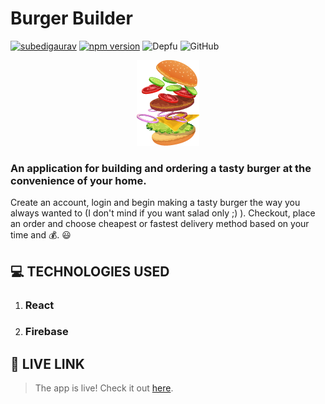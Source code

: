 # Burger Builder

[![subedigaurav](https://circleci.com/gh/subedigaurav/burger-builder.svg?style=shield)](https://app.circleci.com/pipelines/github/subedigaurav)
[![npm version](https://badge.fury.io/js/react.svg)](https://badge.fury.io/js/react)
![Depfu](https://img.shields.io/depfu/subedigaurav/burger-builder)
![GitHub](https://img.shields.io/github/license/subedigaurav/burger-builder?color=%23fa7d09&style=plastic)

<p align="center">
  <img src="./assets/burger_asset.png" alt="burger-builder-logo"/>
</p>

### An application for building and ordering a tasty burger at the convenience of your home.

Create an account, login and begin making a tasty burger the way you always wanted to (I don't mind if you want salad only ;) ). Checkout, place an order and choose cheapest or fastest delivery method based on your time and 💰. 😃

## 💻 TECHNOLOGIES USED

1. ### React
2. ### Firebase

## 🚀 LIVE LINK

> The app is live! Check it out [here](https://react-burger-builder-95ffe.web.app/).
